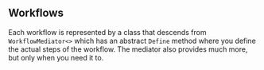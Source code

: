 Workflows
---------------------

Each workflow is represented by a class that descends from `WorkflowMediator<>` which has an abstract `Define` method where you define the actual steps of the workflow. The mediator also provides much more, but only when you need it to.
